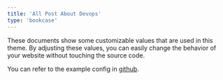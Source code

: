 ```yaml
---
title: 'All Post About Devops'
type: 'bookcase'
---
```


These documents show some customizable values that are used in this theme. By adjusting these values, you can easily change the behavior of your website without touching the source code.

You can refer to the example config in [github](https://github.com/kaiiiz/hugo-theme-monochrome/tree/main/exampleSite/config).

